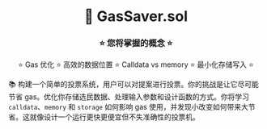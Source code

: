 <div align="center">

# 🚀 GasSaver.sol

### ⭐ 您将掌握的概念 ⭐

⭐ Gas 优化 ⭐ 高效的数据位置 ⭐ Calldata vs memory ⭐ 最小化存储写入 ⭐

</div>

📚 构建一个简单的投票系统，用户可以对提案进行投票。你的挑战是让它尽可能节省 gas。优化你存储选民数据、处理输入参数和设计函数的方式。你将学习 `calldata`、`memory` 和 `storage` 如何影响 gas 使用，并发现小改变如何带来大节省。这就像设计一个运行更快更便宜但不失准确性的投票机。
